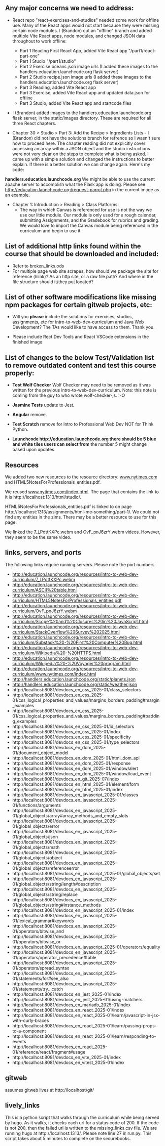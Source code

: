 ## Any major concerns we need to address:

* React repo "react-exercises-and-studios" needed some work for offline use. Many of the React apps would not start because they were missing certain node modules. I (Brandon) cut an "offline" branch and added multiple Vite React apps, node modules, and changed JSON data throughout to work offline:
  * Part 1 Reading First React App, added Vite React app "/part1/react-part-one"
  * Part 1 Studio "/part1/studio"
  * Part 2 Exercise oceans.json image urls (I added these images to the handlers.education.launchcode.org flask server)
  * Part 2 Studio recipe.json image urls (I added these images to the handlers.education.launchcode.org flask server)
  * Part 3 Reading, added Vite React app
  * Part 3 Exercise, added Vite React app and updated data.json for offline
  * Part 3 Studio, added Vite React app and startcode files

* I (Brandon) added images to the handlers.education.launchcode.org flask server, in the static/images directory. These are required for all three React chapters.

* Chapter 30 > Studio > Part 3: Add the Recipe > Ingredients Lists - I (Brandon) did not have the solutions branch for refrence so I wasn't sure how to proceed here. The chapter reading did not explicitly cover accessing an array within a JSON object and the studio instructions were not very clear on the steps to complete what is being asked. I came up with a simple solution and changed the instructions to better explain. If there is a better solution we can change again. Here's my code:

<!-- 
function IngredientList() {
  return (
    <div>
      <h3>Ingredients</h3>
      <ul>
        {recipedata.map((data) => {
          return data.ingredients.map((item, index) => <li key={index}>{item}</li>);
        })}
      </ul>
    </div>
  );
}
 -->
 
__handlers.education.launchcode.org__ We might be able to use the current apache server to accomplish what the Flask app is doing.  Please see http://education.launchcode.org/request-parrot.php in the current image as an example.

* Chapter 1: Introduction > Reading > Class Platforms:
  * The way in which Canvas is referenced for use is not the way we use our little module. Our module is only used for a rough calendar, submitting Assignments, and the Gradebook for rubrics and grading. We would love to import the Canvas module being referenced in the curriculum and begin to use it.


## List of additional http links found within the course that should be downloaded and included:
* Refer to broken_links.ods
* For multiple page web site scrapes, how should we package the site for reference (hlink)? As an http site, or a raw file path? And where in the file structure should it/they put located?



## List of other software modifications like missing npm packages for certain gitweb projects, etc:

* Will you __please__ include the solutions for exercises, studios, assignments, etc for intro-to-web-dev-curriculum and Java Web Development? The TAs would like to have access to them. Thank you.

* Please include Rect Dev Tools and React VSCode extensions in the finished image



## List of changes to the below Test/Validation list to remove outdated content and test this course properly:

* __Test Wolf Checker__ Wolf Checker may need to be removed as it was written for the previous intro-to-web-dev-curriculum. Note: this note is coming from the guy to who wrote wolf-checker-js. :-O

* __Jasmine Tests__ update to Jest.

* __Angular__ remove.

* __Test Scratch__ remove for Intro to Professional Web Dev NOT for Think Python.

* __Launchcode http://education.launchcode.org there should be 5 blue and white tiles users can select from__ the number 5 might change based upon updates.

## Resources

We added two new resources to the resource directory: www.nytimes.com and HTML5NotesForProfessionals_entities.pdf.

We reused www.nytimes.com/index.html. The page that contains the link to it is http://localhost:1313/html/studio/.

HTML5NotesForProfessionals_entities.pdf is linked to on page http://localhost:1313/assignments/html-me-something/part-1/.  We could not find any entities in the zims.  There may be a better resource to use for this page. 

We linked the 7_LPdttKXPc.webm and OvF_pnJ6zrY.webm videos. However, they seem to be the same video.

## links, servers, and ports

The following links require running servers.  Please note the port numbers.

* http://education.launchcode.org/resources/intro-to-web-dev-curriculum/7_LPdttKXPc.webm
* http://education.launchcode.org/resources/intro-to-web-dev-curriculum/ASCII%20table.html
* http://education.launchcode.org/resources/intro-to-web-dev-curriculum/HTML5NotesForProfessionals_entities.pdf
* http://education.launchcode.org/resources/intro-to-web-dev-curriculum/OvF_pnJ6zrY.webm
* http://education.launchcode.org/resources/intro-to-web-dev-curriculum/Scope%20and%20Closures%20in%20JavaScript.html
* http://education.launchcode.org/resources/intro-to-web-dev-curriculum/StackOverflow%20Survey%202025.html
* http://education.launchcode.org/resources/intro-to-web-dev-curriculum/Substack%20-%20First%20Computer%20Bug.html
* http://education.launchcode.org/resources/intro-to-web-dev-curriculum/Wikipedia%20-%20HTTPS.html
* http://education.launchcode.org/resources/intro-to-web-dev-curriculum/Wikipedia%20-%20Voyager%20program.html
* http://education.launchcode.org/resources/intro-to-web-dev-curriculum/www.nytimes.com/index.html
* http://handlers.education.launchcode.org/static/planets.json
* http://handlers.education.launchcode.org/static/weather.json
* http://localhost:8081/devdocs_en_css_2025-01/class_selectors
* http://localhost:8081/devdocs_en_css_2025-01/css_logical_properties_and_values/margins_borders_padding#margin_examples
* http://localhost:8081/devdocs_en_css_2025-01/css_logical_properties_and_values/margins_borders_padding#padding_examples
* http://localhost:8081/devdocs_en_css_2025-01/id_selectors
* http://localhost:8081/devdocs_en_css_2025-01/index
* http://localhost:8081/devdocs_en_css_2025-01/specificity
* http://localhost:8081/devdocs_en_css_2025-01/type_selectors
* http://localhost:8081/devdocs_en_dom_2025-01/document_object_model
* http://localhost:8081/devdocs_en_dom_2025-01/html_dom_api
* http://localhost:8081/devdocs_en_dom_2025-01/response
* http://localhost:8081/devdocs_en_dom_2025-01/window/alert
* http://localhost:8081/devdocs_en_dom_2025-01/window/load_event
* http://localhost:8081/devdocs_en_git_2025-07/index
* http://localhost:8081/devdocs_en_html_2025-01/element/form
* http://localhost:8081/devdocs_en_html_2025-01/index
* http://localhost:8081/devdocs_en_javascript_2025-01/classes
* http://localhost:8081/devdocs_en_javascript_2025-01/functions/arguments
* http://localhost:8081/devdocs_en_javascript_2025-01/global_objects/array#array_methods_and_empty_slots
* http://localhost:8081/devdocs_en_javascript_2025-01/global_objects/error
* http://localhost:8081/devdocs_en_javascript_2025-01/global_objects/json
* http://localhost:8081/devdocs_en_javascript_2025-01/global_objects/math
* http://localhost:8081/devdocs_en_javascript_2025-01/global_objects/object
* http://localhost:8081/devdocs_en_javascript_2025-01/global_objects/referenceerror
* http://localhost:8081/devdocs_en_javascript_2025-01/global_objects/set
* http://localhost:8081/devdocs_en_javascript_2025-01/global_objects/string/length#description
* http://localhost:8081/devdocs_en_javascript_2025-01/global_objects/string/replace
* http://localhost:8081/devdocs_en_javascript_2025-01/global_objects/string#instance_methods
* http://localhost:8081/devdocs_en_javascript_2025-01/index
* http://localhost:8081/devdocs_en_javascript_2025-01/lexical_grammar#keywords
* http://localhost:8081/devdocs_en_javascript_2025-01/operators/bitwise_and
* http://localhost:8081/devdocs_en_javascript_2025-01/operators/bitwise_or
* http://localhost:8081/devdocs_en_javascript_2025-01/operators/equality
* http://localhost:8081/devdocs_en_javascript_2025-01/operators/operator_precedence#table
* http://localhost:8081/devdocs_en_javascript_2025-01/operators/spread_syntax
* http://localhost:8081/devdocs_en_javascript_2025-01/statements/for#see_also
* http://localhost:8081/devdocs_en_javascript_2025-01/statements/try...catch
* http://localhost:8081/devdocs_en_jest_2025-01/index
* http://localhost:8081/devdocs_en_jest_2025-01/using-matchers
* http://localhost:8081/devdocs_en_mariadb_2025-01/index
* http://localhost:8081/devdocs_en_react_2025-01/index
* http://localhost:8081/devdocs_en_react_2025-01/learn/javascript-in-jsx-with-curly-braces
* http://localhost:8081/devdocs_en_react_2025-01/learn/passing-props-to-a-component
* http://localhost:8081/devdocs_en_react_2025-01/learn/responding-to-events
* http://localhost:8081/devdocs_en_react_2025-01/reference/react/fragment#usage
* http://localhost:8081/devdocs_en_vite_2025-01/index
* http://localhost:8081/devdocs_en_vitest_2025-01/index

## gitweb

assumes gitweb lives at http://localhost/git/

## lively_links

This is a python script that walks through the curriculum while being served by hugo.  As it walks, it checks each url for a status code of 200. If the code is not 200, then the failed url is written to the missing_links.csv file. We are running hugo at http://localhost:1313/. Please note line 27 in run.py.  This script takes about 5 minutes to complete on the securebooks.